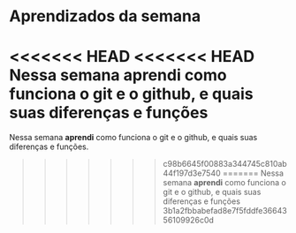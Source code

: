 # Aprendizados da semana
<<<<<<< HEAD
<<<<<<< HEAD
  Nessa semana **aprendi** como funciona o git e o github, e quais suas diferenças e funções
=======
  Nessa semana **aprendi** como funciona o git e o github, e quais suas diferenças e funções.
  

>>>>>>> c98b6645f00883a344745c810ab44f197d3e7540
=======
  Nessa semana **aprendi** como funciona o git e o github, e quais suas diferenças e funções
>>>>>>> 3b1a2fbbabefad8e7f5fddfe3664356109926c0d
